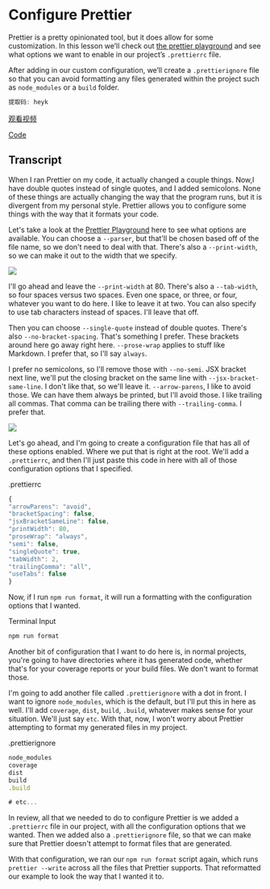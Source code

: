 # Configure Prettier

Prettier is a pretty opinionated tool, but it does allow for some customization. In this lesson we’ll check out [the prettier playground](https://prettier.io/playground/) and see what options we want to enable in our project’s `.prettierrc` file.

After adding in our custom configuration, we’ll create a `.prettierignore` file so that you can avoid formatting any files generated within the project such as `node_modules` or a `build` folder.

```jsx
提取码: heyk
```

[观看视频](https://pan.baidu.com/s/1RRqRG2P82xbetqaY2Vs27Q)

[Code](https://github.com/kentcdodds/static-testing-tools/tree/step-4)

## Transcript

When I ran Prettier on my code, it actually changed a couple things. Now,I have double quotes instead of single quotes, and I added semicolons. None of these things are actually changing the way that the program runs, but it is divergent from my personal style. Prettier allows you to configure some things with the way that it formats your code.

Let's take a look at the [Prettier Playground](https://prettier.io/playground) here to see what options are available. You can choose a `--parser`, but that'll be chosen based off of the file name, so we don't need to deal with that. There's also a `--print-width`, so we can make it out to the width that we specify.

![](http://res.cloudinary.com/dg3gyk0gu/image/upload/v1543908127/transcript-images/javascript-configure-prettier-playground.png)

I'll go ahead and leave the `--print-width` at 80. There's also a `--tab-width`, so four spaces versus two spaces. Even one space, or three, or four, whatever you want to do here. I like to leave it at two. You can also specify to use tab characters instead of spaces. I'll leave that off.

Then you can choose `--single-quote` instead of double quotes. There's also `--no-bracket-spacing`. That's something I prefer. These brackets around here go away right here. `--prose-wrap` applies to stuff like Markdown. I prefer that, so I'll say `always`.

I prefer no semicolons, so I'll remove those with `--no-semi`. JSX bracket next line, we'll put the closing bracket on the same line with `--jsx-bracket-same-line`. I don't like that, so we'll leave it. `--arrow-parens`, I like to avoid those. We can have them always be printed, but I'll avoid those. I like trailing all commas. That comma can be trailing there with `--trailing-comma`. I prefer that.

![](http://res.cloudinary.com/dg3gyk0gu/image/upload/v1543908126/transcript-images/javascript-configure-prettier-playground-settings.png)

Let's go ahead, and I'm going to create a configuration file that has all of these options enabled. Where we put that is right at the root. We'll add a `.prettierrc`, and then I'll just paste this code in here with all of those configuration options that I specified.

.prettierrc

```js
{
"arrowParens": "avoid",
"bracketSpacing": false,
"jsxBracketSameLine": false,
"printWidth": 80,
"proseWrap": "always",
"semi": false,
"singleQuote": true,
"tabWidth": 2,
"trailingComma": "all",
"useTabs": false
}
```

Now, if I run `npm run format`, it will run a formatting with the configuration options that I wanted.

Terminal Input

```js 
npm run format
```

Another bit of configuration that I want to do here is, in normal projects, you're going to have directories where it has generated code, whether that's for your coverage reports or your build files. We don't want to format those.

I'm going to add another file called `.prettierignore` with a dot in front. I want to ignore `node_modules`, which is the default, but I'll put this in here as well. I'll add `coverage`, `dist`, `build`, `.build`, whatever makes sense for your situation. We'll just say `etc`. With that, now, I won't worry about Prettier attempting to format my generated files in my project.

.prettierignore

```js
node_modules
coverage
dist
build
.build

# etc...
```

In review, all that we needed to do to configure Prettier is we added a `.prettierrc` file in our project, with all the configuration options that we wanted. Then we added also a `.prettierignore` file, so that we can make sure that Prettier doesn't attempt to format files that are generated.

With that configuration, we ran our `npm run format` script again, which runs `prettier --write` across all the files that Prettier supports. That reformatted our example to look the way that I wanted it to.